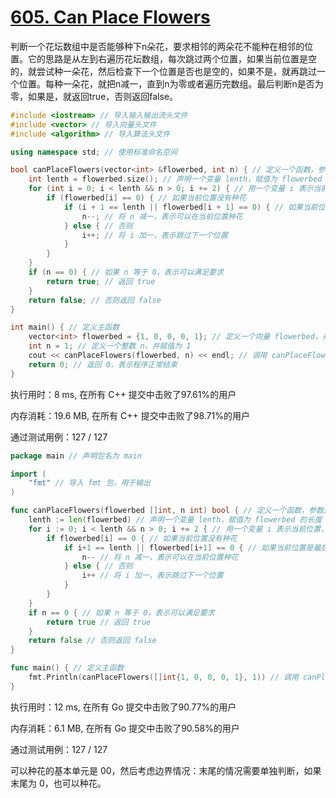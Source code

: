 # [605. Can Place Flowers](https://leetcode.com/problems/can-place-flowers/)

判断一个花坛数组中是否能够种下n朵花，要求相邻的两朵花不能种在相邻的位置。它的思路是从左到右遍历花坛数组，每次跳过两个位置，如果当前位置是空的，就尝试种一朵花，然后检查下一个位置是否也是空的，如果不是，就再跳过一个位置。每种一朵花，就把n减一，直到n为零或者遍历完数组。最后判断n是否为零，如果是，就返回true，否则返回false。

```c++
#include <iostream> // 导入输入输出流头文件
#include <vector> // 导入向量头文件
#include <algorithm> // 导入算法头文件

using namespace std; // 使用标准命名空间

bool canPlaceFlowers(vector<int> &flowerbed, int n) { // 定义一个函数，参数是一个整数向量的引用 flowerbed 和一个整数 n，返回值是一个布尔值
    int lenth = flowerbed.size(); // 声明一个变量 lenth，赋值为 flowerbed 的大小
    for (int i = 0; i < lenth && n > 0; i += 2) { // 用一个变量 i 表示当前位置，初始为 0，每次循环后增加 2，直到 i 等于或超过 lenth 或者 n 等于或小于 0
        if (flowerbed[i] == 0) { // 如果当前位置没有种花
            if (i + 1 == lenth || flowerbed[i + 1] == 0) { // 如果当前位置是最后一个位置或者下一个位置也没有种花
                n--; // 将 n 减一，表示可以在当前位置种花
            } else { // 否则
                i++; // 将 i 加一，表示跳过下一个位置
            }
        }
    }
    if (n == 0) { // 如果 n 等于 0，表示可以满足要求
        return true; // 返回 true
    }
    return false; // 否则返回 false
}

int main() { // 定义主函数
    vector<int> flowerbed = {1, 0, 0, 0, 1}; // 定义一个向量 flowerbed，并初始化为 {1, 0, 0, 0, 1}
    int n = 1; // 定义一个整数 n，并赋值为 1
    cout << canPlaceFlowers(flowerbed, n) << endl; // 调用 canPlaceFlowers 函数，并输出结果，换行
    return 0; // 返回 0，表示程序正常结束
}

```
执行用时：8 ms, 在所有 C++ 提交中击败了97.61%的用户

内存消耗：19.6 MB, 在所有 C++ 提交中击败了98.71%的用户

通过测试用例：127 / 127
```go
package main // 声明包名为 main

import (
	"fmt" // 导入 fmt 包，用于输出
)

func canPlaceFlowers(flowerbed []int, n int) bool { // 定义一个函数，参数是一个整数切片 flowerbed 和一个整数 n，返回值是一个布尔值
	lenth := len(flowerbed) // 声明一个变量 lenth，赋值为 flowerbed 的长度
	for i := 0; i < lenth && n > 0; i += 2 { // 用一个变量 i 表示当前位置，初始为 0，每次循环后增加 2，直到 i 等于或超过 lenth 或者 n 等于或小于 0
		if flowerbed[i] == 0 { // 如果当前位置没有种花
			if i+1 == lenth || flowerbed[i+1] == 0 { // 如果当前位置是最后一个位置或者下一个位置也没有种花
				n-- // 将 n 减一，表示可以在当前位置种花
			} else { // 否则
				i++ // 将 i 加一，表示跳过下一个位置
			}
		}
	}
	if n == 0 { // 如果 n 等于 0，表示可以满足要求
		return true // 返回 true
	}
	return false // 否则返回 false
}

func main() { // 定义主函数
	fmt.Println(canPlaceFlowers([]int{1, 0, 0, 0, 1}, 1)) // 调用 canPlaceFlowers 函数，并输出结果
}

```
执行用时：12 ms, 在所有 Go 提交中击败了90.77%的用户

内存消耗：6.1 MB, 在所有 Go 提交中击败了90.58%的用户

通过测试用例：127 / 127

可以种花的基本单元是 00，然后考虑边界情况：末尾的情况需要单独判断，如果末尾为 0，也可以种花。
